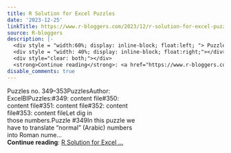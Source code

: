```yaml
---
title: R Solution for Excel Puzzles
date: '2023-12-25'
linkTitle: https://www.r-bloggers.com/2023/12/r-solution-for-excel-puzzles-5/
source: R-bloggers
description: |-
  <div style = "width:60%; display: inline-block; float:left; "> Puzzles no. 349–353PuzzlesAuthor: ExcelBIPuzzles:#349: content file#350: content file#351: content file#352: content file#353: content fileLet dig in those numbers.Puzzle #349In this puzzle we have to translate “normal” (Arabic) numbers into Roman nume...</div>
  <div style = "width: 40%; display: inline-block; float:right;"></div>
  <div style="clear: both;"></div>
  <strong>Continue reading</strong>: <a href="https://www.r-bloggers.com/2023/12/r-solution-for-excel-puzzles-5/">R Solution for Excel ...
disable_comments: true
---
```

<div style = "width:60%; display: inline-block; float:left; "> Puzzles no. 349–353PuzzlesAuthor: ExcelBIPuzzles:#349: content file#350: content file#351: content file#352: content file#353: content fileLet dig in those numbers.Puzzle #349In this puzzle we have to translate “normal” (Arabic) numbers into Roman nume...</div>
<div style = "width: 40%; display: inline-block; float:right;"></div>
<div style="clear: both;"></div>
<strong>Continue reading</strong>: <a href="https://www.r-bloggers.com/2023/12/r-solution-for-excel-puzzles-5/">R Solution for Excel ...
